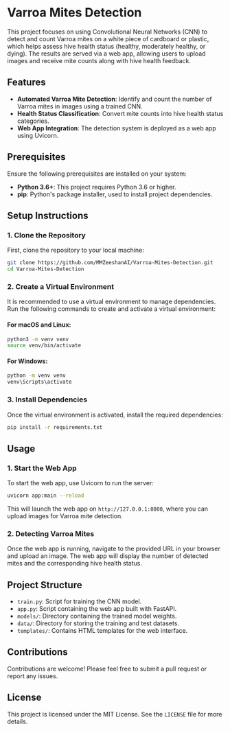 # Varroa Mites Detection

This project focuses on using Convolutional Neural Networks (CNN) to detect and count Varroa mites on a white piece of cardboard or plastic, which helps assess hive health status (healthy, moderately healthy, or dying). The results are served via a web app, allowing users to upload images and receive mite counts along with hive health feedback.

## Features

- **Automated Varroa Mite Detection**: Identify and count the number of Varroa mites in images using a trained CNN.
- **Health Status Classification**: Convert mite counts into hive health status categories.
- **Web App Integration**: The detection system is deployed as a web app using Uvicorn.

## Prerequisites

Ensure the following prerequisites are installed on your system:

- **Python 3.6+**: This project requires Python 3.6 or higher.
- **pip**: Python's package installer, used to install project dependencies.

## Setup Instructions

### 1. Clone the Repository

First, clone the repository to your local machine:

```bash
git clone https://github.com/MMZeeshanAI/Varroa-Mites-Detection.git
cd Varroa-Mites-Detection
```

### 2. Create a Virtual Environment

It is recommended to use a virtual environment to manage dependencies. Run the following commands to create and activate a virtual environment:

#### For macOS and Linux:

```bash
python3 -m venv venv
source venv/bin/activate
```

#### For Windows:

```bash
python -m venv venv
venv\Scripts\activate
```

### 3. Install Dependencies

Once the virtual environment is activated, install the required dependencies:

```bash
pip install -r requirements.txt
```

## Usage

### 1. Start the Web App

To start the web app, use Uvicorn to run the server:

```bash
uvicorn app:main --reload
```

This will launch the web app on `http://127.0.0.1:8000`, where you can upload images for Varroa mite detection.

### 2. Detecting Varroa Mites

Once the web app is running, navigate to the provided URL in your browser and upload an image. The web app will display the number of detected mites and the corresponding hive health status.

## Project Structure

- `train.py`: Script for training the CNN model.
- `app.py`: Script containing the web app built with FastAPI.
- `models/`: Directory containing the trained model weights.
- `data/`: Directory for storing the training and test datasets.
- `templates/`: Contains HTML templates for the web interface.

## Contributions

Contributions are welcome! Please feel free to submit a pull request or report any issues.

## License

This project is licensed under the MIT License. See the `LICENSE` file for more details.
